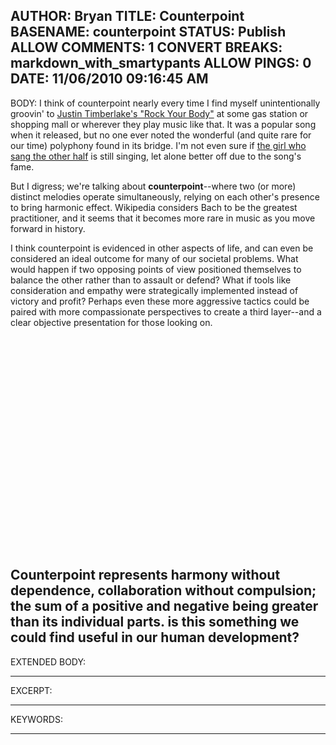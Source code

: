AUTHOR: Bryan
TITLE: Counterpoint
BASENAME: counterpoint
STATUS: Publish
ALLOW COMMENTS: 1
CONVERT BREAKS: markdown_with_smartypants
ALLOW PINGS: 0
DATE: 11/06/2010 09:16:45 AM
-----
BODY:
I think of counterpoint nearly every time I find myself unintentionally groovin' to [Justin Timberlake's "Rock Your Body"](http://www.youtube.com/watch?v=TSVHoHyErBQ) at some gas station or shopping mall or wherever they play music like that. It was a popular song when it released, but no one ever noted the wonderful (and quite rare for our time) polyphony found in its bridge. I'm not even sure if [the girl who sang the other half](http://en.wikipedia.org/wiki/Vanessa_Marquez_(singer)) is still singing, let alone better off due to the song's fame. 

But I digress; we're talking about **counterpoint**--where two (or more) distinct melodies operate simultaneously, relying on each other's presence to bring harmonic effect. Wikipedia considers Bach to be the greatest practitioner, and it seems that it becomes more rare in music as you move forward in history.

I think counterpoint is evidenced in other aspects of life, and can even be considered an ideal outcome for many of our societal problems. What would happen if two opposing points of view positioned themselves to balance the other rather than to assault or defend? What if tools like consideration and empathy were strategically implemented instead of victory and profit? Perhaps even these more aggressive tactics could be paired with more compassionate perspectives to create a third layer--and a clear objective presentation for those looking on.

<object width="560" height="340"><param name="movie" value="http://www.youtube.com/v/Ypp1y9zfAv8?fs=1&amp;hl=en_US"></param><param name="allowFullScreen" value="true"></param><param name="allowscriptaccess" value="always"></param><embed src="http://www.youtube.com/v/Ypp1y9zfAv8?fs=1&amp;hl=en_US" type="application/x-shockwave-flash" allowscriptaccess="always" allowfullscreen="true" width="560" height="340"></embed></object>

Counterpoint represents harmony without dependence, collaboration without compulsion; the sum of a positive and  negative being greater than its individual parts. is this something we could find useful in our human development?
-----
EXTENDED BODY:

-----
EXCERPT:

-----
KEYWORDS:

-----


